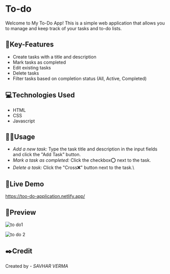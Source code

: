 # To-do
Welcome to My To-Do App! This is a simple web application that allows you to manage and keep track of your tasks and to-do lists.
## 🔑Key-Features
- Create tasks with a title and description
- Mark tasks as completed
- Edit existing tasks
- Delete tasks
- Filter tasks based on completion status (All, Active, Completed)
## 💻Technologies Used
- HTML
- CSS
- Javascript
## 🧑‍🏭Usage
- *Add a new task:*  Type the task title and description in the input fields and click the "Add Task" button.
- *Mark a task as completed:*  Click the checkbox⭕ next to the task.
- *Delete a task:*  Click the "Cross❌" button next to the task.\
## 🔗Live Demo
https://too-do-application.netlify.app/
## 📸Preview
![to do1](https://github.com/savhar28/To-do-app/assets/128722563/8506dd72-2e3a-40e5-bffb-c6a974855cf3)

![to do 2](https://github.com/savhar28/To-do-app/assets/128722563/44ed9c0e-6a39-4259-8802-6dd3fb39271b)

## ✒️Credit
Created by - *SAVHAR VERMA*
